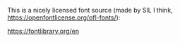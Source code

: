 This is a nicely licensed font source (made by SIL I think, https://openfontlicense.org/ofl-fonts/):

https://fontlibrary.org/en
